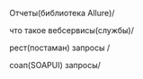 
Отчеты(библиотека Allure)/

что такое вебсервисы(службы)/

рест(постаман) запросы /

соап(SOAPUI) запросы/


